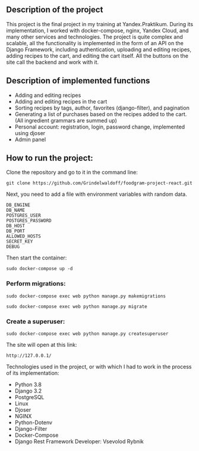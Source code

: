 ## Description of the project
This project is the final project in my training at Yandex.Praktikum. During its implementation, I worked with docker-compose, nginx, Yandex Cloud, and many other services and technologies. The project is quite complex and scalable, all the functionality is implemented in the form of an API on the Django Framework, including authentication, uploading and editing recipes, adding recipes to the cart, and editing the cart itself. All the buttons on the site call the backend and work with it.

## Description of implemented functions
* Adding and editing recipes
* Adding and editing recipes in the cart
* Sorting recipes by tags, author, favorites (django-filter), and pagination
* Generating a list of purchases based on the recipes added to the cart. (All ingredient grammars are summed up)
* Personal account: registration, login, password change, implemented using djoser
* Admin panel

## How to run the project:

Clone the repository and go to it in the command line:

```
git clone https://github.com/Grindelwaldoff/foodgram-project-react.git
```

Next, you need to add a file with environment variables with random data.

```
DB_ENGINE
DB_NAME
POSTGRES_USER
POSTGRES_PASSWORD
DB_HOST
DB_PORT
ALLOWED_HOSTS
SECRET_KEY
DEBUG
```

Then start the container:

```
sudo docker-compose up -d
```

### Perform migrations:

```
sudo docker-compose exec web python manage.py makemigrations

sudo docker-compose exec web python manage.py migrate
```

### Create a superuser:

```
sudo docker-compose exec web python manage.py createsuperuser
```

The site will open at this link:

```
http://127.0.0.1/
```

Technologies used in the project, or with which I had to work in the process of its implementation:
* Python 3.8
* Django 3.2
* PostgreSQL
* Linux
* Djoser
* NGINX
* Python-Dotenv
* Django-Filter
* Docker-Compose
* Django Rest Framework
Developer:
Vsevolod Rybnik
